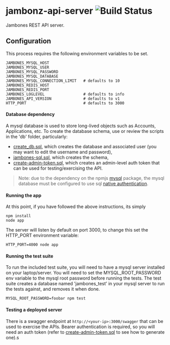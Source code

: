 # jambonz-api-server ![Build Status](https://github.com/jambonz/jambonz-api-server/workflows/CI/badge.svg)

Jambones REST API server.

## Configuration

This process requires the following environment variables to be set.

```
JAMBONES_MYSQL_HOST
JAMBONES_MYSQL_USER
JAMBONES_MYSQL_PASSWORD
JAMBONES_MYSQL_DATABASE
JAMBONES_MYSQL_CONNECTION_LIMIT   # defaults to 10
JAMBONES_REDIS_HOST
JAMBONES_REDIS_PORT
JAMBONES_LOGLEVEL                 # defaults to info
JAMBONES_API_VERSION              # defaults to v1
HTTP_PORT                         # defaults to 3000
```

#### Database dependency
A mysql database is used to store long-lived objects such as Accounts, Applications, etc. To create the database schema, use or review the scripts in the 'db' folder, particularly:
- [create_db.sql](db/create_db.sql), which creates the database and associated user (you may want to edit the username and password),
- [jambones-sql.sql](db/jambones-sql.sql), which creates the schema,
- [create-admin-token.sql](db/create-admin-token.sql), which creates an admin-level auth token that can be used for testing/exercising the API.

> Note: due to the dependency on the npmjs [mysql](https://www.npmjs.com/package/mysql) package, the mysql database must be configured to use sql [native authentication](https://medium.com/@crmcmullen/how-to-run-mysql-8-0-with-native-password-authentication-502de5bac661).

#### Running the app
At this point, if you have followed the above instructions, its simply
```
npm install
node app
```
The server will listen by default on port 3000, to change this set the HTTP_PORT environment variable:
```
HTTP_PORT=4000 node app
```

#### Running the test suite
To run the included test suite, you will need to have a mysql server installed on your laptop/server. You will need to set the MYSQL_ROOT_PASSWORD env variable to the mysql root password before running the tests.  The test suite creates a database named 'jambones_test' in your mysql server to run the tests against, and removes it when done.
```
MYSQL_ROOT_PASSWORD=foobar npm test
```

#### Testing a deployed server
There is a swagger endpoint at `http://<your-ip>:3000/swagger` that can be used to exercise the APIs. Bearer authentication is required, so you will need an auth token (refer to [create-admin-token.sql](db/create-admin-token.sql) to see how to generate one).s